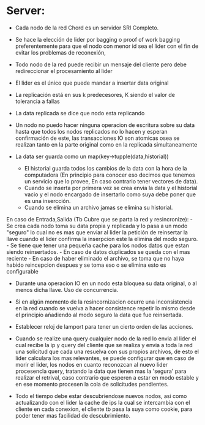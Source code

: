 # Server:
- Cada nodo de la red Chord es un servidor SRI Completo.
- Se hace la elección de lider por bagging o proof of work bagging preferentemente para que el nodo con menor id sea el lider con el fin de evitar los problemas de reconexión,
- Todo nodo de la red puede recibir un mensaje del cliente pero debe redireccionar el procesamiento al lider
- El lider es el único que puede mandar a insertar data original
- La replicación está en sus k predecesores, K siendo el valor de tolerancia a fallas
- La data replicada se dice que nodo esta replicando
- Un nodo no puedo hacer ninguna operacion de escritura sobre su data hasta que todos los nodos replicados no lo hacen y esperan confirmación de este, las transacciones IO son atomicas osea se realizan tanto en la parte original como en la replicada simultaneamente
- La data ser guarda como un map(key->tupple(data,historial)) 
    
    - El historial guarda todos los cambios de la data con la hora de la computadora (En principio para conocer eso decimos que tenemos un servicio que lo provee, En caso contrario tener vectores de data).
    - Cuando se inserta por primera vez se crea envia la data y el historial vacio y el nodo encargado de insertarlo como suya debe poner que es una insercción.
    - Cuando se elimina un archivo jamas se elimina su historial.

En caso de Entrada,Salida (Tb Cubre que se parta la red y resincronize):
    - Se crea cada nodo toma su data propia y replicada y lo pasa a un modo "seguro" lo cual no es mas que enviar al lider la petición de reinsertar la llave cuando el lider confirma la inserpcion este la elimina del modo seguro.
    - Se tiene que tener una pequeña cache para los nodos datos que estan siendo reinsertados.
    - En caso de datos duplicados se queda con el mas reciente
        - En caso de haber eliminado el archivo, se toma que no haya habido reincepcion despues y se toma eso o se elimina esto es configurable


- Durante una operacion IO en un nodo esta bloquea su data original, o al menos dicha llave. Uso de concurrencia.
- Si en algún momento de la resincornizacion ocurre una inconsistencia en la red cuando se vuelva a hacer consistence repetir lo mismo desde  el principio añadiendo al modo seguro la data que fue reinsertada.

- Establecer reloj de lamport para tener un cierto orden de las acciones.
- Cuando se realize una query cualquier nodo de la red lo envia al lider el cual recibe la ip y query del cliente que se realiza y envia a toda la red una solicitud que cada una resuelva con sus propios archivos, de esto el lider calculara los mas relevantes, se puede configurar que en caso de morir el lider, los nodos en cuanto reconozcan al nuevo lider procesencla query, tratando la data que tienen mas la 'segura' para realizar el retrival, caso contrario que esperen a estar en modo estable y en ese momento procesen la cola de solicitudes pendientes.

- Todo el tiempo debe estar descubriendose nuevos nodos, asi como actualizando con el lider la cache de ips la cual se intercambia con el cliente en cada conexion, el cliente tb pasa la suya como cookie, para poder tener mas facilidad de descubrimiento.

